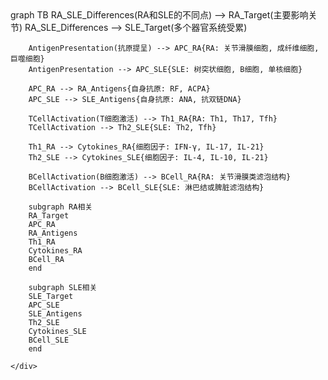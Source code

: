 <!DOCTYPE html>
<html>
<head>
    <title>RA_SLE</title>
    <meta charset="utf-8">
    <script src="https://cdn.jsdelivr.net/npm/mermaid@8.13.5/dist/mermaid.min.js"></script>
    <script>
        window.addEventListener('DOMContentLoaded', (event) => {
            mermaid.initialize({ startOnLoad: true });
        });
    </script>
</head>
<body>
    <div class="mermaid">
        graph TB
        RA_SLE_Differences(RA和SLE的不同点) --> RA_Target(主要影响关节)
        RA_SLE_Differences --> SLE_Target(多个器官系统受累)

        AntigenPresentation(抗原提呈) --> APC_RA{RA: 关节滑膜细胞, 成纤维细胞, 巨噬细胞}
        AntigenPresentation --> APC_SLE{SLE: 树突状细胞, B细胞, 单核细胞}

        APC_RA --> RA_Antigens{自身抗原: RF, ACPA}
        APC_SLE --> SLE_Antigens{自身抗原: ANA, 抗双链DNA}

        TCellActivation(T细胞激活) --> Th1_RA{RA: Th1, Th17, Tfh}
        TCellActivation --> Th2_SLE{SLE: Th2, Tfh}

        Th1_RA --> Cytokines_RA{细胞因子: IFN-γ, IL-17, IL-21}
        Th2_SLE --> Cytokines_SLE{细胞因子: IL-4, IL-10, IL-21}

        BCellActivation(B细胞激活) --> BCell_RA{RA: 关节滑膜类滤泡结构}
        BCellActivation --> BCell_SLE{SLE: 淋巴结或脾脏滤泡结构}

        subgraph RA相关
        RA_Target
        APC_RA
        RA_Antigens
        Th1_RA
        Cytokines_RA
        BCell_RA
        end

        subgraph SLE相关
        SLE_Target
        APC_SLE
        SLE_Antigens
        Th2_SLE
        Cytokines_SLE
        BCell_SLE
        end

    </div>
</body>
</html>
